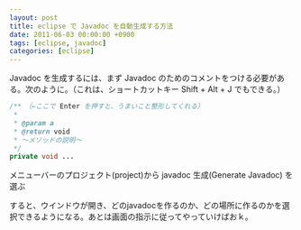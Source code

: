 ```yaml
---
layout: post
title: eclipse で Javadoc を自動生成する方法
date: 2011-06-03 00:00:00 +0900
tags: [eclipse, javadoc]
categories: [eclipse]
---
```


Javadoc を生成するには、まず Javadoc のためのコメントをつける必要がある。次のように。（これは、ショートカットキー Shift + Alt + J でもできる。）

```java
/**　（←ここで Enter を押すと、うまいこと整形してくれる）
 *
 * @param a
 * @return void
 * ～メソッドの説明～
 */
private void ...
```

<p>メニューバーのプロジェクト(project)から javadoc 生成(Generate Javadoc) を選ぶ</p>

<p>すると、ウインドウが開き、どのjavadocを作るのか、どの場所に作るのかを選択できるようになる。あとは画面の指示に従ってやっていけばおｋ。</p>

